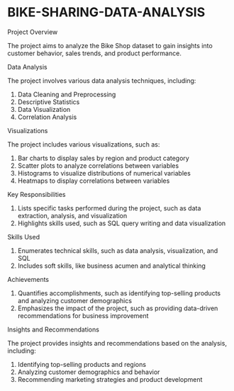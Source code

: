 # BIKE-SHARING-DATA-ANALYSIS
Project Overview

The project aims to analyze the Bike Shop dataset to gain insights into customer behavior, sales trends, and product performance.

Data Analysis

The project involves various data analysis techniques, including:

1. Data Cleaning and Preprocessing
2. Descriptive Statistics
3. Data Visualization
4. Correlation Analysis

Visualizations

The project includes various visualizations, such as:

1. Bar charts to display sales by region and product category
2. Scatter plots to analyze correlations between variables
3. Histograms to visualize distributions of numerical variables
4. Heatmaps to display correlations between variables

Key Responsibilities

1. Lists specific tasks performed during the project, such as data extraction, analysis, and visualization
2. Highlights skills used, such as SQL query writing and data visualization

Skills Used

1. Enumerates technical skills, such as data analysis, visualization, and SQL
2. Includes soft skills, like business acumen and analytical thinking

Achievements

1. Quantifies accomplishments, such as identifying top-selling products and analyzing customer demographics
2. Emphasizes the impact of the project, such as providing data-driven recommendations for business improvement

Insights and Recommendations

The project provides insights and recommendations based on the analysis, including:

1. Identifying top-selling products and regions
2. Analyzing customer demographics and behavior
3. Recommending marketing strategies and product development
